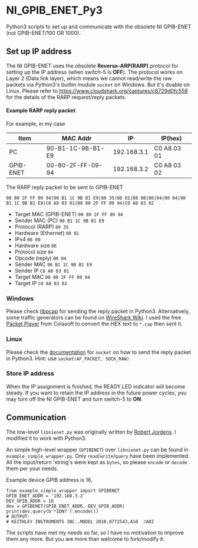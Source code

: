 
# NI_GPIB_ENET_Py3
Python3 scripts to set up and communicate with the obsolete NI GPIB-ENET (not GPIB-ENET/100 OR 1000).

## Set up IP address

The NI GPIB-ENET uses the obsolete **Reverse-ARP(RARP)** protocol for setting up the IP address (when switch-5 is **OFF**).
The protocol works on Layer 2 (Data link layer), which means we cannot read/write the raw packets via Python3's builtin module `socket` on Windows. But it's doable on Linux. Please refer to https://www.cloudshark.org/captures/c6729d0fc558 for the details of the RARP request/reply packets.

#### Example RARP reply packet
For example, in my case

| Item  | MAC Addr | IP | IP(hex) |
| ------------- | ------------- | ------------- | ------------- |
| PC  | 90-B1-1C-9B-B1-E9 | 192.168.3.1  | C0 A8 03 01 |
| GPIB-ENET | 00-80-2F-FF-09-94 | 192.168.3.2 | C0 A8 03 02 |

The RARP reply packet to be sent to GPIB-ENET
```
00 80 2F FF 09 94|90 B1 1C 9B B1 E9|80 35|00 01|08 00|06|04|00 04|90 B1 1C 9B B1 E9|C0 A8 03 01|00 80 2F FF 09 94|C0 A8 03 02 
```
* Target MAC (GPIB-ENET) `00 80 2F FF 09 94`
* Sender MAC (PC) `90 B1 1C 9B B1 E9`
* Protocol (RARP) `80 35`
* Hardware (Ethernet) `00 01`
* IPv4 `08 00`
* Hardware size `06`
* Protocol size `04`
* Opcode (reply) `00 04`
* Sender MAC `90 B1 1C 9B B1 E9`
* Sender IP `C0 A8 03 01`
* Target MAC `00 80 2F FF 09 94`
* Target IP `C0 A8 03 02`

### Windows
Please check [libpcap](https://pypi.org/project/libpcap/) for sending the reply packet in Python3.
Alternatively, some traffic generators can be found on [WireShark Wiki](https://gitlab.com/wireshark/wireshark/-/wikis/Tools#traffic-generators).
I used the free [Packet Player](https://www.colasoft.com/packet_player/) from Colasoft to convert the HEX text to `*.cap` then sent it.

### Linux

Please check the [documentation](https://docs.python.org/3/library/socket.html) for `socket` on how to send the reply packet in Python3.
Hint: use `socket(AF_PACKET, SOCK_RAW)`

### Store IP address
When the IP assignment is finished, the READY LED indicator will become steady.
If you want to retain the IP address in the future power cycles, you may turn off the NI GPIB-ENET and turn switch-5 to **ON**.

## Communication

The low-level `libnienet.py` was originally written by [Robert Jordens](mailto:jordens@debian.org). I modified it to work with Python3.

An simple high-level wrapper (`GPIBENET`) over `libnienet.py` can be found in `example_simple_wrapper.py`. Only `read`/`write`/`query` have been implemented. All the input/return 'string's were kept as `bytes`, so please `encode` or `decode` them per your needs.

Example device GPIB address is 16,
```python3
from example_simple_wrapper import GPIBENET
GPIB_ENET_ADDR = '192.168.3.2'
DEV_GPIB_ADDR = 16
dev = GPIBENET(GPIB_ENET_ADDR, DEV_GPIB_ADDR)
print(dev.query(b'*IDN?').encode())
# OUTPUT:
# KEITHLEY INSTRUMENTS INC.,MODEL 2010,0772543,A10  /A02
```

The scripts have met my needs so far, so I have no motivation to improve them any more.
But you are more than welcome to fork/modify it.
